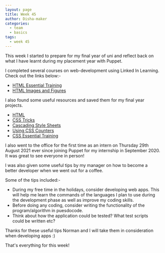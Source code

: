 ```yaml
---
layout: page
title: Week 45
author: Disha-maker
categories:
  - team
  - basics
tags:
  - week 45
---
```


This week I started to prepare for my final year of uni and reflect back on what I have learnt during my placement year with Puppet.

I completed several courses on web-development using Linked In Learning. Check out the links below:-
- [HTML Essential Training](https://www.linkedin.com/learning/html-essential-training-4?u=2098212)
- [HTML Images and Figures](https://www.linkedin.com/learning/html-images-and-figures/welcome?u=2098212)

I also found some useful resources and saved them for my final year projects.
- [HTML](https://developer.mozilla.org/en-US/docs/Web/HTML)
- [CSS Tricks](https://css-tricks.com/)
- [Cascading Style Sheets](https://developer.mozilla.org/en-US/docs/Web/CSS)
- [Using CSS Counters](https://developer.mozilla.org/en-US/docs/Web/CSS/CSS_Lists_and_Counters/Using_CSS_counters)
- [CSS Essential Training](https://www.linkedin.com/learning/css-essential-training-3?u=2098212)

I also went to the office for the first time as an intern on Thursday 29th August 2021 ever since joining Puppet for my internship in September 2020.
It was great to see everyone in person!

I was also given some useful tips by my manager on how to become a better developer when we went out for a coffee.

Some of the tips included:-
- During my free time in the holidays, consider developing web apps. This will help me learn the commands of the languages I plan to use during the development phase as well as improve my coding skills.
- Before doing any coding, consider writing the functionality of the program/algorithm in puesdocode.
- Think about how the application could be tested? What test scripts could be written etc?

Thanks for these useful tips Norman and I will take them in consideration when developing apps :)

That's everything for this week!